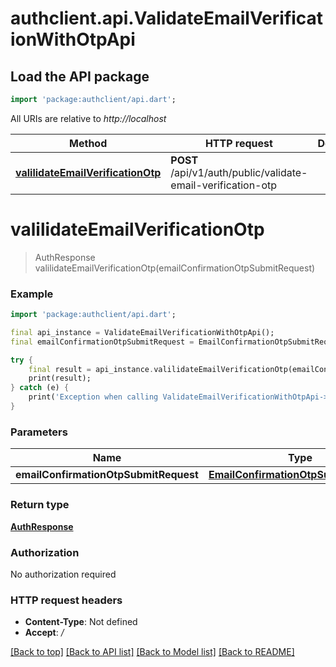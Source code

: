 # authclient.api.ValidateEmailVerificationWithOtpApi

## Load the API package
```dart
import 'package:authclient/api.dart';
```

All URIs are relative to *http://localhost*

Method | HTTP request | Description
------------- | ------------- | -------------
[**valilidateEmailVerificationOtp**](ValidateEmailVerificationWithOtpApi.md#valilidateemailverificationotp) | **POST** /api/v1/auth/public/validate-email-verification-otp | 


# **valilidateEmailVerificationOtp**
> AuthResponse valilidateEmailVerificationOtp(emailConfirmationOtpSubmitRequest)



### Example
```dart
import 'package:authclient/api.dart';

final api_instance = ValidateEmailVerificationWithOtpApi();
final emailConfirmationOtpSubmitRequest = EmailConfirmationOtpSubmitRequest(); // EmailConfirmationOtpSubmitRequest | 

try {
    final result = api_instance.valilidateEmailVerificationOtp(emailConfirmationOtpSubmitRequest);
    print(result);
} catch (e) {
    print('Exception when calling ValidateEmailVerificationWithOtpApi->valilidateEmailVerificationOtp: $e\n');
}
```

### Parameters

Name | Type | Description  | Notes
------------- | ------------- | ------------- | -------------
 **emailConfirmationOtpSubmitRequest** | [**EmailConfirmationOtpSubmitRequest**](EmailConfirmationOtpSubmitRequest.md)|  | 

### Return type

[**AuthResponse**](AuthResponse.md)

### Authorization

No authorization required

### HTTP request headers

 - **Content-Type**: Not defined
 - **Accept**: */*

[[Back to top]](#) [[Back to API list]](../README.md#documentation-for-api-endpoints) [[Back to Model list]](../README.md#documentation-for-models) [[Back to README]](../README.md)

